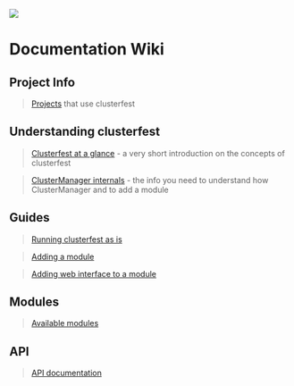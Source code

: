 [![](http://opensource.flaptor.com/clusterfest/images/logo.png)](http://opensource.flaptor.com/clusterfest)

# Documentation Wiki #

## Project Info ##
> [Projects](knownUsers.md) that use clusterfest

## Understanding clusterfest ##

> [Clusterfest at a glance](atAGlance.md) - a very short introduction on the concepts of clusterfest

> [ClusterManager internals](clusterManagerInternals.md) - the info you need to understand how ClusterManager and to add a module

## Guides ##

> [Running clusterfest as is](runningAsIs.md)

> [Adding a module](addingAModule.md)

> [Adding web interface to a module](addingWebInterface.md)

## Modules ##
> [Available modules](modules.md)

## API ##
> [API documentation](http://opensource.flaptor.com/clusterfest/javadoc)